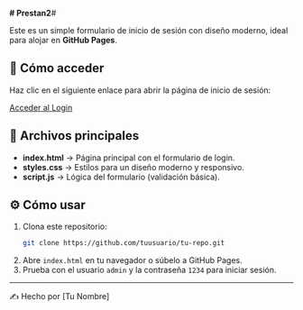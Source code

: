 **# Prestan2**# 

Este es un simple formulario de inicio de sesión con diseño moderno, ideal para alojar en **GitHub Pages**.

## 🚀 Cómo acceder

Haz clic en el siguiente enlace para abrir la página de inicio de sesión:

[Acceder al Login](https:///jeuryblackrain/Prestan2//Login.html/)
## 📂 Archivos principales
- **index.html** → Página principal con el formulario de login.
- **styles.css** → Estilos para un diseño moderno y responsivo.
- **script.js** → Lógica del formulario (validación básica).

## ⚙️ Cómo usar
1. Clona este repositorio:  
   ```sh
   git clone https://github.com/tuusuario/tu-repo.git
   ```
2. Abre `index.html` en tu navegador o súbelo a GitHub Pages.
3. Prueba con el usuario `admin` y la contraseña `1234` para iniciar sesión.

---
✍️ Hecho por [Tu Nombre]

